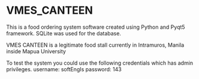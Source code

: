 # VMES_CANTEEN
This is a food ordering system software created using Python and Pyqt5 framework. SQLite was used for the database.

VMES CANTEEN is a legitimate food stall currently in Intramuros, Manila inside Mapua University

To test the system you could use the following credentials which has admin privileges.
username: softEngIs
password: 143
